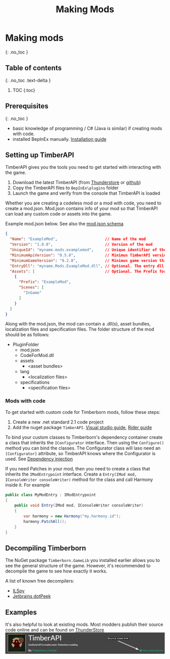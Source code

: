 ﻿---
title: Making Mods
permalink: /making_mods/
nav_order: -80
layout: page
has_toc: true
divider: true
has_children: true
---
# Making mods
{: .no_toc }

## Table of contents
{: .no_toc .text-delta }

1. TOC
{:toc}

## Prerequisites
{: .no_toc }
- basic knowledge of programming / C# (Java is similar) if creating mods with code.
- installed BepInEx manually. [Installation guide](/using_mods/manual_install/)

## Setting up TimberAPI
TimberAPI gives you the tools you need to get started with interacting with the game.

1. Download the latest TimberAPI (from [Thunderstore](https://timberborn.thunderstore.io/package/Timberborn_Central/TimberAPI/) or [github](https://github.com/Timberborn-Modding-Central/TimberAPI))
1. Copy the TimberAPI files to `BepInEx\plugins` folder
1. Launch the game and verify from the console that TimberAPI is loaded 

Whether you are creating a codeless mod or a mod with code, you need to create a mod.json. Mod.json contains info of your mod so that TimberAPI can load any custom code or assets into the game.

Example mod.json below. See also the [mod.json schema](/making_mods/mod_json/)
```json
{
  "Name": "ExampleMod",                     // Name of the mod
  "Version": "1.0.0",                       // Version of the mod
  "UniqueId": "myname.mods.examplemod",     // Unique identifier of the mod
  "MinimumApiVersion": "0.5.0",             // Minimun TimberAPI version this mod needs
  "MinimumGameVersion": "0.2.8",            // Minimun game version this mod needs (0.2.8 is the lowest that works with TimberAPI v0.5)
  "EntryDll": "myname.Mods.ExampleMod.dll", // Optional. The entry dll if the mod has custom code
  "Assets": [                               // Optional. The Prefix for the asset bundle and the scenes where they should be loaded. 
    {
      "Prefix": "ExampleMod",
      "Scenes": [
        "InGame"
      ]
    }
  ]
}
```

Along with the mod.json, the mod can contain a .dll(s), asset bundles, localization files and specification files. The folder structure of the mod should be as follows:
- PluginFolder
    - mod.json
    - CodeForMod.dll
    - assets
        - &lt;asset bundles>
    - lang
        - &lt;localization files>
    - specifications
        - &lt;specification files>

### Mods with code
To get started with custom code for Timberborn mods, follow these steps:
1. Create a new .net standard 2.1 code project 
1. Add the nuget package `TimberAPI`. [Visual studio guide](https://docs.microsoft.com/en-us/nuget/quickstart/install-and-use-a-package-in-visual-studio), [Rider guide](https://www.jetbrains.com/help/rider/Using_NuGet.html)

To bind your custom classes to Timberborn's dependency container create a class that inherits the `IConfigurator` interface. Then using the `Configure()` method you can bind 
the classes. The Configurator class will laso need an `[Configurator]` attribute, so TimberAPI knows where the Configurator is used. See [Dependency injection](/../dependency_injection/)

If you need Patches in your mod, then you need to create a class that inherits the `IModEntrypoint` interface. Create a `Entry(IMod mod, IConsoleWriter consoleWriter)` method 
for the class and call Harmony inside it. For example
```csharp
public class MyModEntry : IModEntrypoint
{
    public void Entry(IMod mod, IConsoleWriter consoleWriter)
    {
        var harmony = new Harmony("my.harmony.id");
        harmony.PatchAll();
    }
}
```

## Decompiling Timberborn
The NuGet package `Timberborn.GameLib` you installed earlier allows you to see the general structure of the game. 
However, it's recommended to decompile the game to see how exactly it works.  
  
A list of known free decompilers:
- [ILSpy](https://github.com/icsharpcode/ILSpy)
- [Jetbrains dotPeek](https://www.jetbrains.com/decompiler/)

## Examples
It's also helpful to look at existing mods. Most modders publish their source code online and can be found on [ThunderStore](https://timberborn.thunderstore.io/)
![](/assets/images/source_link.png)

